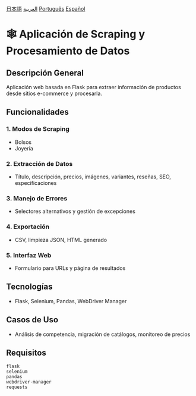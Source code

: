 [日本語](README-jp.md)
[العربية](README-ar.md)
[Português](README-pt.md)
[Español](README-es.md)
# 🕸️ Aplicación de Scraping y Procesamiento de Datos

## Descripción General
Aplicación web basada en Flask para extraer información de productos desde sitios e-commerce y procesarla.

## Funcionalidades

### 1. Modos de Scraping
- Bolsos
- Joyería

### 2. Extracción de Datos
- Título, descripción, precios, imágenes, variantes, reseñas, SEO, especificaciones

### 3. Manejo de Errores
- Selectores alternativos y gestión de excepciones

### 4. Exportación
- CSV, limpieza JSON, HTML generado

### 5. Interfaz Web
- Formulario para URLs y página de resultados

## Tecnologías
- Flask, Selenium, Pandas, WebDriver Manager

## Casos de Uso
- Análisis de competencia, migración de catálogos, monitoreo de precios

## Requisitos
```
flask
selenium
pandas
webdriver-manager
requests
```
